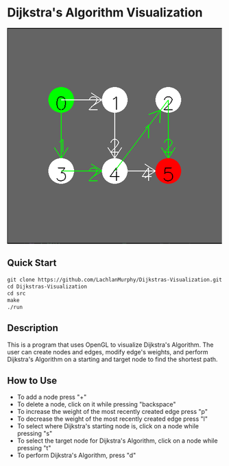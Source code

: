 # Dijkstra's Algorithm Visualization

![alt text](https://github.com/LachlanMurphy/Dijkstras-Visualization/blob/main/image.png)

## Quick Start

```
git clone https://github.com/LachlanMurphy/Dijkstras-Visualization.git
cd Dijkstras-Visualization
cd src
make
./run
```

## Description

This is a program that uses OpenGL to visualize Dijkstra's Algorithm. The user can
create nodes and edges, modify edge's weights, and perform Dijkstra's Algorithm
on a starting and target node to find the shortest path. 

## How to Use

- To add a node press "+"
- To delete a node, click on it while pressing "backspace"
- To increase the weight of the most recently created edge press "p"
- To decrease the weight of the most recently created edge press "l"
- To select where Dijkstra's starting node is, click on a node while pressing "s"
- To select the target node for Dijkstra's Algorithm, click on a node while pressing "t"
- To perform Dijkstra's Algorithm, press "d"


